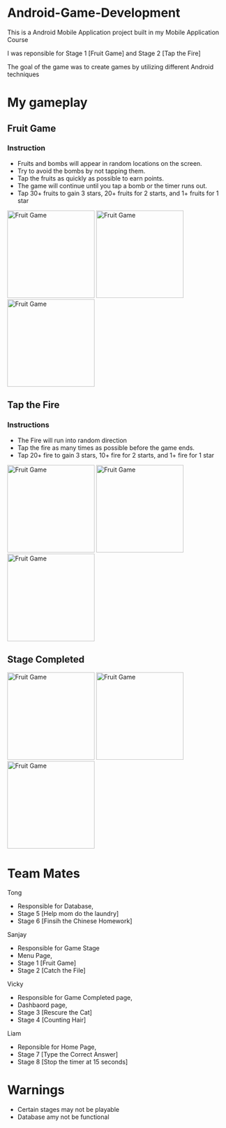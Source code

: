 # Android-Game-Development
This is a Android Mobile Application project built in my Mobile Application Course

I was reponsible for Stage 1 [Fruit Game] and Stage 2 [Tap the Fire]

The goal of the game was to create games by utilizing different Android techniques

# My gameplay

## Fruit Game

### Instruction
- Fruits and bombs will appear in random locations on the screen.
- Try to avoid the bombs by not tapping them.
- Tap the fruits as quickly as possible to earn points.
- The game will continue until you tap a bomb or the timer runs out.
- Tap 30+ fruits to gain 3 stars, 20+ fruits for 2 starts, and 1+ fruits for 1 star

<img src="Eureaka_Gameplay/stage1_start.jpeg" alt="Fruit Game" width="200"/> <img src="Eureaka_Gameplay/stage1_gameplay.jpeg" alt="Fruit Game" width="200"/> <img src="Eureaka_Gameplay/stage1_bomb.jpeg" alt="Fruit Game" width="200"/>

## Tap the Fire

### Instructions 

- The Fire will run into random direction
- Tap the fire as many times as possible before the game ends.
- Tap 20+ fire to gain 3 stars, 10+ fire for 2 starts, and 1+ fire for 1 star

<img src="Eureaka_Gameplay/stage2_gameplay.jpeg" alt="Fruit Game" width="200"/> <img src="Eureaka_Gameplay/stage2_gameplay2.jpeg" alt="Fruit Game" width="200"/> <img src="Eureaka_Gameplay/stage2_gameplay3.jpeg" alt="Fruit Game" width="200"/>

## Stage Completed

<img src="Eureaka_Gameplay/3stars_lightMode.jpeg" alt="Fruit Game" width="200"/> <img src="Eureaka_Gameplay/2stars_lightMode.jpeg" alt="Fruit Game" width="200"/> <img src="Eureaka_Gameplay/1stars_lightMode.jpeg" alt="Fruit Game" width="200"/>

# Team Mates
Tong 
- Responsible for Database, 
- Stage 5 [Help mom do the laundry] 
- Stage 6 [Finsih the Chinese Homework]

Sanjay
- Responsible for Game Stage 
- Menu Page, 
- Stage 1 [Fruit Game] 
- Stage 2 [Catch the File]

Vicky 

- Responsible for Game Completed page, 
- Dashbaord page, 
- Stage 3 [Rescure the Cat] 
- Stage 4 [Counting Hair] 

Liam

- Reponsible for Home Page, 
- Stage 7 [Type the Correct Answer] 
- Stage 8 [Stop the timer at 15 seconds]

# Warnings

- Certain stages may not be playable
- Database amy not be functional
 
